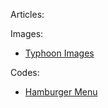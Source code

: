 Articles:


Images:
- [Typhoon Images](https://phipress.blogspot.com/2014/12/bagyong-yolanda-bagyong-haiyan.html)

Codes:
- [Hamburger Menu](https://thesoftwayfarecoder.com/hamburger-menu-using-angular-material/)
